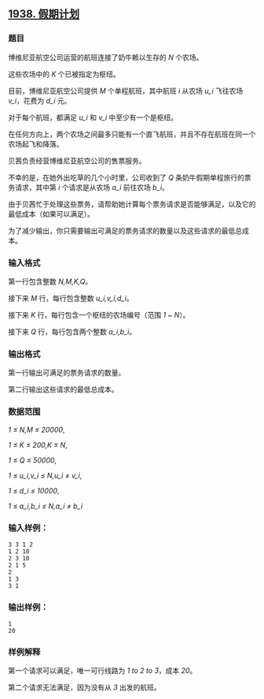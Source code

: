 ## [1938. 假期计划](https://www.acwing.com/problem/content/1940/)

### 题目

博维尼亚航空公司运营的航班连接了奶牛赖以生存的 *N* 个农场。

这些农场中的 *K* 个已被指定为枢纽。

目前，博维尼亚航空公司提供 *M* 个单程航班，其中航班 *i* 从农场 *u_i* 飞往农场 *v_i*，花费为 *d_i* 元。

对于每个航班，都满足 *u_i* 和 *v_i* 中至少有一个是枢纽。

在任何方向上，两个农场之间最多只能有一个直飞航班，并且不存在航班在同一个农场起飞和降落。

贝茜负责经营博维尼亚航空公司的售票服务。

不幸的是，在她外出吃草的几个小时里，公司收到了 *Q* 条奶牛假期单程旅行的票务请求，其中第 *i* 个请求是从农场 *a_i* 前往农场 *b_i*。

由于贝茜忙于处理这些票务，请帮助她计算每个票务请求是否能够满足，以及它的最低成本（如果可以满足）。

为了减少输出，你只需要输出可满足的票务请求的数量以及这些请求的最低总成本。

### 输入格式

第一行包含整数 *N,M,K,Q*。

接下来 *M* 行，每行包含整数 *u_i,v_i,d_i*。

接下来 *K* 行，每行包含一个枢纽的农场编号（范围 *1 ~ N*）。

接下来 *Q* 行，每行包含两个整数 *a_i,b_i*。

### 输出格式

第一行输出可满足的票务请求的数量。

第二行输出这些请求的最低总成本。

### 数据范围

*1 ≤ N,M ≤ 20000*,

*1 ≤ K ≤ 200,K ≤ N*,

*1 ≤ Q ≤ 50000*,

*1 ≤ u_i,v_i ≤ N,u_i ≠ v_i*,

*1 ≤ d_i ≤ 10000*,

*1 ≤ a_i,b_i ≤ N,a_i ≠ b_i*

### 输入样例：

```
3 3 1 2
1 2 10
2 3 10
2 1 5
2
1 3
3 1
```

### 输出样例：

```
1
20
```

### 样例解释

第一个请求可以满足，唯一可行线路为 *1 to 2 to 3*，成本 *20*。

第二个请求无法满足，因为没有从 *3* 出发的航班。
